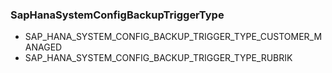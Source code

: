 ### SapHanaSystemConfigBackupTriggerType


- SAP_HANA_SYSTEM_CONFIG_BACKUP_TRIGGER_TYPE_CUSTOMER_MANAGED
- SAP_HANA_SYSTEM_CONFIG_BACKUP_TRIGGER_TYPE_RUBRIK
